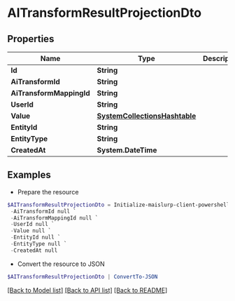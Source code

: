 # AITransformResultProjectionDto
## Properties

Name | Type | Description | Notes
------------ | ------------- | ------------- | -------------
**Id** | **String** |  | 
**AiTransformId** | **String** |  | 
**AiTransformMappingId** | **String** |  | [optional] 
**UserId** | **String** |  | 
**Value** | [**SystemCollectionsHashtable**]() |  | [optional] 
**EntityId** | **String** |  | [optional] 
**EntityType** | **String** |  | [optional] 
**CreatedAt** | **System.DateTime** |  | 

## Examples

- Prepare the resource
```powershell
$AITransformResultProjectionDto = Initialize-maislurp-client-powershellAITransformResultProjectionDto  -Id null `
 -AiTransformId null `
 -AiTransformMappingId null `
 -UserId null `
 -Value null `
 -EntityId null `
 -EntityType null `
 -CreatedAt null
```

- Convert the resource to JSON
```powershell
$AITransformResultProjectionDto | ConvertTo-JSON
```

[[Back to Model list]](../README#documentation-for-models) [[Back to API list]](../README#documentation-for-api-endpoints) [[Back to README]](../README)

